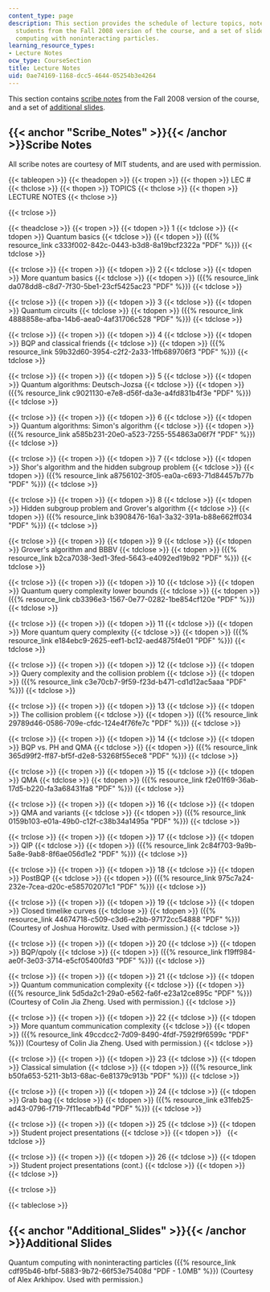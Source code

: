 ```yaml
---
content_type: page
description: This section provides the schedule of lecture topics, notes taken by
  students from the Fall 2008 version of the course, and a set of slides on quantum
  computing with noninteracting particles.
learning_resource_types:
- Lecture Notes
ocw_type: CourseSection
title: Lecture Notes
uid: 0ae74169-1168-dcc5-4644-05254b3e4264
---
```


This section contains [scribe notes](#Scribe_Notes) from the Fall 2008 version of the course, and a set of [additional slides](#Additional_Slides).

{{< anchor "Scribe_Notes" >}}{{< /anchor >}}Scribe Notes
--------------------------------------------------------

All scribe notes are courtesy of MIT students, and are used with permission.

{{< tableopen >}}
{{< theadopen >}}
{{< tropen >}}
{{< thopen >}}
LEC #
{{< thclose >}}
{{< thopen >}}
TOPICS
{{< thclose >}}
{{< thopen >}}
LECTURE NOTES
{{< thclose >}}

{{< trclose >}}

{{< theadclose >}}
{{< tropen >}}
{{< tdopen >}}
1
{{< tdclose >}}
{{< tdopen >}}
Quantum basics
{{< tdclose >}}
{{< tdopen >}}
({{% resource_link c333f002-842c-0443-b3d8-8a19bcf2322a "PDF" %}})
{{< tdclose >}}

{{< trclose >}}
{{< tropen >}}
{{< tdopen >}}
2
{{< tdclose >}}
{{< tdopen >}}
More quantum basics
{{< tdclose >}}
{{< tdopen >}}
({{% resource_link da078dd8-c8d7-7f30-5be1-23cf5425ac23 "PDF" %}})
{{< tdclose >}}

{{< trclose >}}
{{< tropen >}}
{{< tdopen >}}
3
{{< tdclose >}}
{{< tdopen >}}
Quantum circuits
{{< tdclose >}}
{{< tdopen >}}
({{% resource_link 4888858e-afba-14b6-aea0-4af31706c528 "PDF" %}})
{{< tdclose >}}

{{< trclose >}}
{{< tropen >}}
{{< tdopen >}}
4
{{< tdclose >}}
{{< tdopen >}}
BQP and classical friends
{{< tdclose >}}
{{< tdopen >}}
({{% resource_link 59b32d60-3954-c2f2-2a33-1ffb689706f3 "PDF" %}})
{{< tdclose >}}

{{< trclose >}}
{{< tropen >}}
{{< tdopen >}}
5
{{< tdclose >}}
{{< tdopen >}}
Quantum algorithms: Deutsch-Jozsa
{{< tdclose >}}
{{< tdopen >}}
({{% resource_link c9021130-e7e8-d56f-da3e-a4fd831b4f3e "PDF" %}})
{{< tdclose >}}

{{< trclose >}}
{{< tropen >}}
{{< tdopen >}}
6
{{< tdclose >}}
{{< tdopen >}}
Quantum algorithms: Simon's algorithm
{{< tdclose >}}
{{< tdopen >}}
({{% resource_link a585b231-20e0-a523-7255-554863a06f7f "PDF" %}})
{{< tdclose >}}

{{< trclose >}}
{{< tropen >}}
{{< tdopen >}}
7
{{< tdclose >}}
{{< tdopen >}}
Shor's algorithm and the hidden subgroup problem
{{< tdclose >}}
{{< tdopen >}}
({{% resource_link a8756102-3f05-ea0a-c693-71d84457b77b "PDF" %}})
{{< tdclose >}}

{{< trclose >}}
{{< tropen >}}
{{< tdopen >}}
8
{{< tdclose >}}
{{< tdopen >}}
Hidden subgroup problem and Grover's algorithm
{{< tdclose >}}
{{< tdopen >}}
({{% resource_link b3908476-16a1-3a32-391a-b88e662ff034 "PDF" %}})
{{< tdclose >}}

{{< trclose >}}
{{< tropen >}}
{{< tdopen >}}
9
{{< tdclose >}}
{{< tdopen >}}
Grover's algorithm and BBBV
{{< tdclose >}}
{{< tdopen >}}
({{% resource_link b2ca7038-3ed1-3fed-5643-e4092ed19b92 "PDF" %}})
{{< tdclose >}}

{{< trclose >}}
{{< tropen >}}
{{< tdopen >}}
10
{{< tdclose >}}
{{< tdopen >}}
Quantum query complexity lower bounds
{{< tdclose >}}
{{< tdopen >}}
({{% resource_link cb3396e3-1567-0e77-0282-1be854cf120e "PDF" %}})
{{< tdclose >}}

{{< trclose >}}
{{< tropen >}}
{{< tdopen >}}
11
{{< tdclose >}}
{{< tdopen >}}
More quantum query complexity
{{< tdclose >}}
{{< tdopen >}}
({{% resource_link e184ebc9-2625-eef1-bc12-aed4875f4e01 "PDF" %}})
{{< tdclose >}}

{{< trclose >}}
{{< tropen >}}
{{< tdopen >}}
12
{{< tdclose >}}
{{< tdopen >}}
Query complexity and the collision problem
{{< tdclose >}}
{{< tdopen >}}
({{% resource_link c3e70cb7-9f59-f23d-b471-cd1d12ac5aaa "PDF" %}})
{{< tdclose >}}

{{< trclose >}}
{{< tropen >}}
{{< tdopen >}}
13
{{< tdclose >}}
{{< tdopen >}}
The collision problem
{{< tdclose >}}
{{< tdopen >}}
({{% resource_link 29789d46-0586-709e-cfdc-124e4f76fe7c "PDF" %}})
{{< tdclose >}}

{{< trclose >}}
{{< tropen >}}
{{< tdopen >}}
14
{{< tdclose >}}
{{< tdopen >}}
BQP vs. PH and QMA
{{< tdclose >}}
{{< tdopen >}}
({{% resource_link 365d99f2-ff87-bf5f-d2e8-53268f55ece8 "PDF" %}})
{{< tdclose >}}

{{< trclose >}}
{{< tropen >}}
{{< tdopen >}}
15
{{< tdclose >}}
{{< tdopen >}}
QMA
{{< tdclose >}}
{{< tdopen >}}
({{% resource_link f2e01f69-36ab-17d5-b220-fa3a68431fa8 "PDF" %}})
{{< tdclose >}}

{{< trclose >}}
{{< tropen >}}
{{< tdopen >}}
16
{{< tdclose >}}
{{< tdopen >}}
QMA and variants
{{< tdclose >}}
{{< tdopen >}}
({{% resource_link 0159b103-e01a-49b0-c12f-c38b34a1495a "PDF" %}})
{{< tdclose >}}

{{< trclose >}}
{{< tropen >}}
{{< tdopen >}}
17
{{< tdclose >}}
{{< tdopen >}}
QIP
{{< tdclose >}}
{{< tdopen >}}
({{% resource_link 2c84f703-9a9b-5a8e-9ab8-8f6ae056d1e2 "PDF" %}})
{{< tdclose >}}

{{< trclose >}}
{{< tropen >}}
{{< tdopen >}}
18
{{< tdclose >}}
{{< tdopen >}}
PostBQP
{{< tdclose >}}
{{< tdopen >}}
({{% resource_link 975c7a24-232e-7cea-d20c-e585702071c1 "PDF" %}})
{{< tdclose >}}

{{< trclose >}}
{{< tropen >}}
{{< tdopen >}}
19
{{< tdclose >}}
{{< tdopen >}}
Closed timelike curves
{{< tdclose >}}
{{< tdopen >}}
({{% resource_link 44674718-c509-c3d6-e2bb-97172cc54888 "PDF" %}}) (Courtesy of Joshua Horowitz. Used with permission.)
{{< tdclose >}}

{{< trclose >}}
{{< tropen >}}
{{< tdopen >}}
20
{{< tdclose >}}
{{< tdopen >}}
BQP/qpoly
{{< tdclose >}}
{{< tdopen >}}
({{% resource_link f19ff984-ae0f-3e03-3714-e5cf05400fd3 "PDF" %}})
{{< tdclose >}}

{{< trclose >}}
{{< tropen >}}
{{< tdopen >}}
21
{{< tdclose >}}
{{< tdopen >}}
Quantum communication complexity
{{< tdclose >}}
{{< tdopen >}}
({{% resource_link 5d5da2c1-29a0-e562-fa6f-e23a12ce895c "PDF" %}}) (Courtesy of Colin Jia Zheng. Used with permission.)
{{< tdclose >}}

{{< trclose >}}
{{< tropen >}}
{{< tdopen >}}
22
{{< tdclose >}}
{{< tdopen >}}
More quantum communication complexity
{{< tdclose >}}
{{< tdopen >}}
({{% resource_link 49ccdcc2-7d09-8490-4fdf-7592f9f6599c "PDF" %}}) (Courtesy of Colin Jia Zheng. Used with permission.)
{{< tdclose >}}

{{< trclose >}}
{{< tropen >}}
{{< tdopen >}}
23
{{< tdclose >}}
{{< tdopen >}}
Classical simulation
{{< tdclose >}}
{{< tdopen >}}
({{% resource_link b50fa653-5211-3b13-68ac-6e81379c913b "PDF" %}})
{{< tdclose >}}

{{< trclose >}}
{{< tropen >}}
{{< tdopen >}}
24
{{< tdclose >}}
{{< tdopen >}}
Grab bag
{{< tdclose >}}
{{< tdopen >}}
({{% resource_link e31feb25-ad43-0796-f719-7f11ecabfb4d "PDF" %}})
{{< tdclose >}}

{{< trclose >}}
{{< tropen >}}
{{< tdopen >}}
25
{{< tdclose >}}
{{< tdopen >}}
Student project presentations
{{< tdclose >}}
{{< tdopen >}}
 
{{< tdclose >}}

{{< trclose >}}
{{< tropen >}}
{{< tdopen >}}
26
{{< tdclose >}}
{{< tdopen >}}
Student project presentations (cont.)
{{< tdclose >}}
{{< tdopen >}}
 
{{< tdclose >}}

{{< trclose >}}

{{< tableclose >}}

{{< anchor "Additional_Slides" >}}{{< /anchor >}}Additional Slides
------------------------------------------------------------------

Quantum computing with noninteracting particles ({{% resource_link cdf95b46-bfbf-5883-9b72-66f53e75408d "PDF - 1.0MB" %}}) (Courtesy of Alex Arkhipov. Used with permission.)